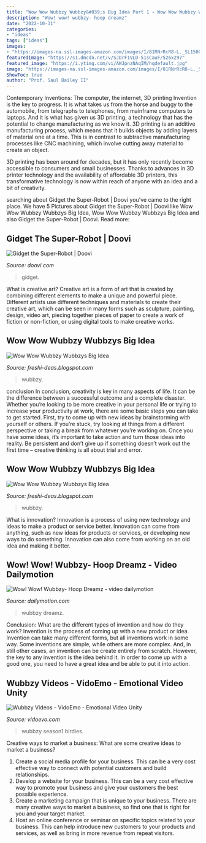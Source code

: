 ```yaml
---
title: "Wow Wow Wubbzy Wubbzy&#039;s Big Idea Part 1 ~ Wow Wow Wubbzy Wubbzys Big Idea"
description: "Wow! wow! wubbzy- hoop dreamz"
date: "2022-10-31"
categories:
- "ideas"
tags: ["ideas"]
images:
- "https://images-na.ssl-images-amazon.com/images/I/81RNrRcR8-L._SL1500_.jpg"
featuredImage: "https://s1.dmcdn.net/v/SJDrF1VLD-51sCauF/526x297"
featured_image: "https://i.ytimg.com/vi/AWJpnzNAqIM/hqdefault.jpg"
image: "https://images-na.ssl-images-amazon.com/images/I/81RNrRcR8-L._SL1500_.jpg"
ShowToc: true
author: "Prof. Saul Bailey II"
---
```



Contemporary Inventions: The computer, the internet, 3D printing
Invention is the key to progress. It is what takes us from the horse and buggy to the automobile, from telegraphs to telephones, from mainframe computers to laptops. And it is what has given us 3D printing, a technology that has the potential to change manufacturing as we know it.
3D printing is an additive manufacturing process, which means that it builds objects by adding layers of material one at a time. This is in contrast to subtractive manufacturing processes like CNC machining, which involve cutting away material to create an object.

3D printing has been around for decades, but it has only recently become accessible to consumers and small businesses. Thanks to advances in 3D printer technology and the availability of affordable 3D printers, this transformative technology is now within reach of anyone with an idea and a bit of creativity.

	

		
searching about Gidget the Super-Robot | Doovi you've came to the right place. We have 5 Pictures about Gidget the Super-Robot | Doovi like Wow Wow Wubbzy Wubbzys Big Idea, Wow Wow Wubbzy Wubbzys Big Idea and also Gidget the Super-Robot | Doovi. Read more:
		
    
## Gidget The Super-Robot | Doovi

<img loading=lazy src="https://i.ytimg.com/vi/AWJpnzNAqIM/hqdefault.jpg" onerror="this.onerror=null;this.src='https://tse1.mm.bing.net/th?id=OIP.0P81a-F6fDOAUjmrS7qZIAHaFj&amp;pid=15.1';" alt="Gidget the Super-Robot | Doovi">

_Source: doovi.com_

>gidget. 

	

What is creative art?
Creative art is a form of art that is created by combining different elements to make a unique and powerful piece. Different artists use different techniques and materials to create their creative art, which can be seen in many forms such as sculpture, painting, design, video art, piecing together pieces of paper to create a work of fiction or non-fiction, or using digital tools to make creative works.

    
## Wow Wow Wubbzy Wubbzys Big Idea

<img loading=lazy src="https://lh3.googleusercontent.com/eEkq9ldy1EpCL9WAFTFmWfRH7ewVbgaEKvQOVaxVVcgBZcRRay3dXggVYyT-MiWxDbC6PA=w1200-h630-p-k-no-nu" onerror="this.onerror=null;this.src='https://tse2.mm.bing.net/th?id=OIP.RBg4a6tgVUecYk0LnXRblQHaD4&amp;pid=15.1';" alt="Wow Wow Wubbzy Wubbzys Big Idea">

_Source: freshi-deas.blogspot.com_

>wubbzy. 

	

conclusion
In conclusion, creativity is key in many aspects of life. It can be the difference between a successful outcome and a complete disaster. Whether you’re looking to be more creative in your personal life or trying to increase your productivity at work, there are some basic steps you can take to get started.
First, try to come up with new ideas by brainstorming with yourself or others. If you’re stuck, try looking at things from a different perspective or taking a break from whatever you’re working on. Once you have some ideas, it’s important to take action and turn those ideas into reality. Be persistent and don’t give up if something doesn’t work out the first time – creative thinking is all about trial and error.

    
## Wow Wow Wubbzy Wubbzys Big Idea

<img loading=lazy src="https://images-na.ssl-images-amazon.com/images/I/81RNrRcR8-L._SL1500_.jpg" onerror="this.onerror=null;this.src='https://tse2.mm.bing.net/th?id=OIP.MTbPhpJhVfHSuhmJptq9SAHaKX&amp;pid=15.1';" alt="Wow Wow Wubbzy Wubbzys Big Idea">

_Source: freshi-deas.blogspot.com_

>wubbzy. 

	

What is innovation?
Innovation is a process of using new technology and ideas to make a product or service better. Innovation can come from anything, such as new ideas for products or services, or developing new ways to do something. Innovation can also come from working on an old idea and making it better.

    
## Wow! Wow! Wubbzy- Hoop Dreamz - Video Dailymotion

<img loading=lazy src="https://s1.dmcdn.net/v/SJDrF1VLD-51sCauF/526x297" onerror="this.onerror=null;this.src='https://tse4.mm.bing.net/th?id=OIP.XpGAiz0lPFixQKyXV7P5UQHaEL&amp;pid=15.1';" alt="Wow! Wow! Wubbzy- Hoop Dreamz - video dailymotion">

_Source: dailymotion.com_

>wubbzy dreamz. 

	

Conclusion: What are the different types of invention and how do they work?
Invention is the process of coming up with a new product or idea. Invention can take many different forms, but all inventions work in some way. Some inventions are simple, while others are more complex. And, in still other cases, an invention can be create entirely from scratch. However, the key to any invention is the idea behind it. In order to come up with a good one, you need to have a great idea and be able to put it into action.

    
## Wubbzy Videos - VidoEmo - Emotional Video Unity

<img loading=lazy src="https://vidoevo.com/videothumb/UnN1aTRQcWuRpdHh6YXc.jpeg" onerror="this.onerror=null;this.src='https://tse4.mm.bing.net/th?id=OIP.2213qDpkNRM8dglJfpLHOgHaFj&amp;pid=15.1';" alt="Wubbzy Videos - VidoEmo - Emotional Video Unity">

_Source: vidoevo.com_

>wubbzy season1 birdies. 

	

Creative ways to market a business: What are some creative ideas to market a business?
1. Create a social media profile for your business. This can be a very cost effective way to connect with potential customers and build relationships.
2. Develop a website for your business. This can be a very cost effective way to promote your business and give your customers the best possible experience.
3. Create a marketing campaign that is unique to your business. There are many creative ways to market a business, so find one that is right for you and your target market.
4. Host an online conference or seminar on specific topics related to your business. This can help introduce new customers to your products and services, as well as bring in more revenue from repeat visitors.

